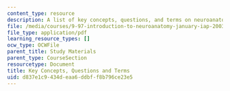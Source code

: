 ```yaml
---
content_type: resource
description: A list of key concepts, questions, and terms on neuroanatomy.
file: /media/courses/9-97-introduction-to-neuroanatomy-january-iap-2003/d837e1c9434deaa6ddbff8b796ce23e5_key_concepts.pdf
file_type: application/pdf
learning_resource_types: []
ocw_type: OCWFile
parent_title: Study Materials
parent_type: CourseSection
resourcetype: Document
title: Key Concepts, Questions and Terms
uid: d837e1c9-434d-eaa6-ddbf-f8b796ce23e5
---
```

